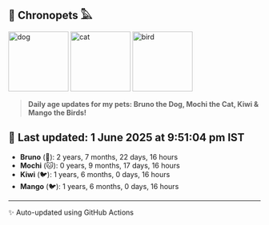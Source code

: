 ## 🐾 Chronopets 𓅓

<img src="https://media.giphy.com/media/3oriO0OEd9QIDdllqo/giphy.gif" width="120" height="120" alt="dog"> <img src="https://media.giphy.com/media/OmK8lulOMQ9XO/giphy.gif" width="120" height="120" alt="cat"> <img src="https://media.giphy.com/media/1dMNq7sH2v5i/giphy.gif" width="120" height="120" alt="bird"> 

> **Daily age updates for my pets: Bruno the Dog, Mochi the Cat, Kiwi & Mango the Birds!**

## 📅 Last updated: 1 June 2025 at 9:51:04 pm IST

- **Bruno** (🐶): 2 years, 7 months, 22 days, 16 hours
- **Mochi** (🐱): 0 years, 9 months, 17 days, 16 hours
- **Kiwi** (🐦): 1 years, 6 months, 0 days, 16 hours
- **Mango** (🐦): 1 years, 6 months, 0 days, 16 hours

---
✨ Auto-updated using GitHub Actions
